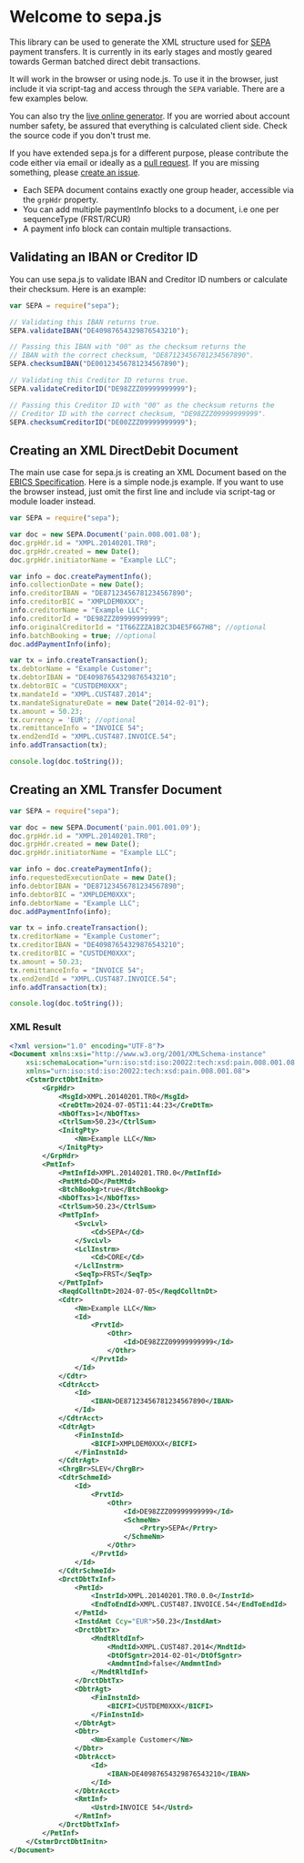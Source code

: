 Welcome to sepa.js
==================

This library can be used to generate the XML structure used
for [SEPA](http://en.wikipedia.org/wiki/Single_Euro_Payments_Area) payment
transfers. It is currently in its early stages and mostly geared towards German
batched direct debit transactions.

It will work in the browser or using node.js. To use it in the browser, just
include it via script-tag and access through the `SEPA` variable. There are a
few examples below.

You can also try the [live online generator](http://kewisch.github.io/sepa.js/examples/web.html).
If you are worried about account number safety, be assured that everything is
calculated client side. Check the source code if you don't trust me.

If you have extended sepa.js for a different purpose, please contribute the code
either via email or ideally as a [pull request](https://github.com/kewisch/sepa.js/pulls).
If you are missing something, please [create an issue](https://github.com/kewisch/sepa.js/issues).

* Each SEPA document contains exactly one group header, accessible via the `grpHdr` property.
* You can add multiple paymentInfo blocks to a document, i.e one per sequenceType (FRST/RCUR)
* A payment info block can contain multiple transactions.

Validating an IBAN or Creditor ID
---------------------------------

You can use sepa.js to validate IBAN and Creditor ID numbers or calculate their checksum. Here is an example:

```javascript
var SEPA = require("sepa");

// Validating this IBAN returns true.
SEPA.validateIBAN("DE40987654329876543210");

// Passing this IBAN with "00" as the checksum returns the
// IBAN with the correct checksum, "DE87123456781234567890".
SEPA.checksumIBAN("DE00123456781234567890");

// Validating this Creditor ID returns true.
SEPA.validateCreditorID("DE98ZZZ09999999999");

// Passing this Creditor ID with "00" as the checksum returns the
// Creditor ID with the correct checksum, "DE98ZZZ09999999999".
SEPA.checksumCreditorID("DE00ZZZ09999999999");
```

Creating an XML DirectDebit Document
---------------------------------
The main use case for sepa.js is creating an XML Document based on the
[EBICS Specification](http://www.ebics.org/index.php?id=30).
Here is a simple node.js example. If you want to use the browser instead, just
omit the first line and include via script-tag or module loader instead.
```javascript
var SEPA = require("sepa");

var doc = new SEPA.Document('pain.008.001.08');
doc.grpHdr.id = "XMPL.20140201.TR0";
doc.grpHdr.created = new Date();
doc.grpHdr.initiatorName = "Example LLC";

var info = doc.createPaymentInfo();
info.collectionDate = new Date();
info.creditorIBAN = "DE87123456781234567890";
info.creditorBIC = "XMPLDEM0XXX";
info.creditorName = "Example LLC";
info.creditorId = "DE98ZZZ09999999999";
info.originalCreditorId = "IT66ZZZA1B2C3D4E5F6G7H8"; //optional
info.batchBooking = true; //optional
doc.addPaymentInfo(info);

var tx = info.createTransaction();
tx.debtorName = "Example Customer";
tx.debtorIBAN = "DE40987654329876543210";
tx.debtorBIC = "CUSTDEM0XXX";
tx.mandateId = "XMPL.CUST487.2014";
tx.mandateSignatureDate = new Date("2014-02-01");
tx.amount = 50.23;
tx.currency = 'EUR'; //optional
tx.remittanceInfo = "INVOICE 54";
tx.end2endId = "XMPL.CUST487.INVOICE.54";
info.addTransaction(tx);

console.log(doc.toString());
```

Creating an XML Transfer Document
---------------------------------

```javascript
var SEPA = require("sepa");

var doc = new SEPA.Document('pain.001.001.09');
doc.grpHdr.id = "XMPL.20140201.TR0";
doc.grpHdr.created = new Date();
doc.grpHdr.initiatorName = "Example LLC";

var info = doc.createPaymentInfo();
info.requestedExecutionDate = new Date();
info.debtorIBAN = "DE87123456781234567890";
info.debtorBIC = "XMPLDEM0XXX";
info.debtorName = "Example LLC";
doc.addPaymentInfo(info);

var tx = info.createTransaction();
tx.creditorName = "Example Customer";
tx.creditorIBAN = "DE40987654329876543210";
tx.creditorBIC = "CUSTDEM0XXX";
tx.amount = 50.23;
tx.remittanceInfo = "INVOICE 54";
tx.end2endId = "XMPL.CUST487.INVOICE.54";
info.addTransaction(tx);

console.log(doc.toString());
```

### XML Result
```xml
<?xml version="1.0" encoding="UTF-8"?>
<Document xmlns:xsi="http://www.w3.org/2001/XMLSchema-instance"
    xsi:schemaLocation="urn:iso:std:iso:20022:tech:xsd:pain.008.001.08 pain.008.001.08.xsd"
    xmlns="urn:iso:std:iso:20022:tech:xsd:pain.008.001.08">
    <CstmrDrctDbtInitn>
        <GrpHdr>
            <MsgId>XMPL.20140201.TR0</MsgId>
            <CreDtTm>2024-07-05T11:44:23</CreDtTm>
            <NbOfTxs>1</NbOfTxs>
            <CtrlSum>50.23</CtrlSum>
            <InitgPty>
                <Nm>Example LLC</Nm>
            </InitgPty>
        </GrpHdr>
        <PmtInf>
            <PmtInfId>XMPL.20140201.TR0.0</PmtInfId>
            <PmtMtd>DD</PmtMtd>
            <BtchBookg>true</BtchBookg>
            <NbOfTxs>1</NbOfTxs>
            <CtrlSum>50.23</CtrlSum>
            <PmtTpInf>
                <SvcLvl>
                    <Cd>SEPA</Cd>
                </SvcLvl>
                <LclInstrm>
                    <Cd>CORE</Cd>
                </LclInstrm>
                <SeqTp>FRST</SeqTp>
            </PmtTpInf>
            <ReqdColltnDt>2024-07-05</ReqdColltnDt>
            <Cdtr>
                <Nm>Example LLC</Nm>
                <Id>
                    <PrvtId>
                        <Othr>
                            <Id>DE98ZZZ09999999999</Id>
                        </Othr>
                    </PrvtId>
                </Id>
            </Cdtr>
            <CdtrAcct>
                <Id>
                    <IBAN>DE87123456781234567890</IBAN>
                </Id>
            </CdtrAcct>
            <CdtrAgt>
                <FinInstnId>
                    <BICFI>XMPLDEM0XXX</BICFI>
                </FinInstnId>
            </CdtrAgt>
            <ChrgBr>SLEV</ChrgBr>
            <CdtrSchmeId>
                <Id>
                    <PrvtId>
                        <Othr>
                            <Id>DE98ZZZ09999999999</Id>
                            <SchmeNm>
                                <Prtry>SEPA</Prtry>
                            </SchmeNm>
                        </Othr>
                    </PrvtId>
                </Id>
            </CdtrSchmeId>
            <DrctDbtTxInf>
                <PmtId>
                    <InstrId>XMPL.20140201.TR0.0.0</InstrId>
                    <EndToEndId>XMPL.CUST487.INVOICE.54</EndToEndId>
                </PmtId>
                <InstdAmt Ccy="EUR">50.23</InstdAmt>
                <DrctDbtTx>
                    <MndtRltdInf>
                        <MndtId>XMPL.CUST487.2014</MndtId>
                        <DtOfSgntr>2014-02-01</DtOfSgntr>
                        <AmdmntInd>false</AmdmntInd>
                    </MndtRltdInf>
                </DrctDbtTx>
                <DbtrAgt>
                    <FinInstnId>
                        <BICFI>CUSTDEM0XXX</BICFI>
                    </FinInstnId>
                </DbtrAgt>
                <Dbtr>
                    <Nm>Example Customer</Nm>
                </Dbtr>
                <DbtrAcct>
                    <Id>
                        <IBAN>DE40987654329876543210</IBAN>
                    </Id>
                </DbtrAcct>
                <RmtInf>
                    <Ustrd>INVOICE 54</Ustrd>
                </RmtInf>
            </DrctDbtTxInf>
        </PmtInf>
    </CstmrDrctDbtInitn>
</Document>
```

